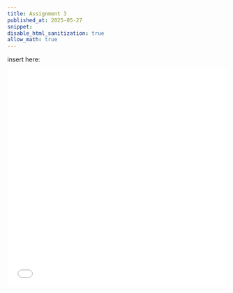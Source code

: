 ```yaml
---
title: Assignment 3
published_at: 2025-05-27
snippet: 
disable_html_sanitization: true
allow_math: true
---
```


insert here:
<iframe src="/asm3/index.html" width="100%" height="500" style="border: none;"></iframe>